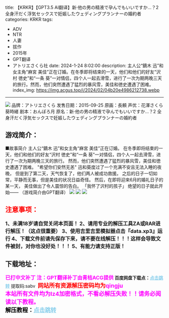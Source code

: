 title: 【KRKR】【GPT3.5 AI翻译】新·他の男の精液で孕んでもいいですか…？2 全身汗だく浮気セックスで妊娠したウェディングプランナーの婚約者
categories: KRKR
tags:
- ADV
- NTR
- 人妻
- 拔作
- 2015年
- GPT翻译
- アトリエさくら社
date: 2024-1-24 8:02:00
description: 主人公“鏑木 迅”和女主角“麻宮 美佳”正在订婚。在冬季即将结束的一天，他们和他们的好友“沢村 徳史”和“一条 葵”一对情侣，四个人一起去滑雪，进行了一次为期两晚三天的旅行。然而，他们突然遭遇了猛烈的暴风雪，美佳和徳史遭遇了困难。
index_img: https://img.acgus.top/i/2024/02/04b20e4986212738.webp
---
![](https://img.acgus.top/i/2024/02/04b20e4986212738.webp)
品牌：アトリエさくら
发售日期：2015-09-25
原画：長頼
声优：花澤さくら 葵時緒
剧本：おんぼろ月
原名：新·他の男の精液で孕んでもいいですか…？2 全身汗だく浮気セックスで妊娠したウェディングプランナーの婚約者

## 游戏简介：
■故事简介
主人公“鏑木 迅”和女主角“麻宮 美佳”正在订婚。
在冬季即将结束的一天，他们和他们的好友“沢村 徳史”和“一条 葵”一对情侣，四个人一起去滑雪，进行了一次为期两晚三天的旅行。
然而，他们突然遭遇了猛烈的暴风雪，美佳和徳史遭遇了困难。
"希望你们安然无恙"
迅和葵度过了一个充满不安且无法入睡的夜晚，
但是到了第二天，天气恢复了，他们两人被成功救援。
之后的日子一切如常，平静而无事，但是美佳的状况日益奇怪。
然后，在即将迎来6月的婚礼日子的某一天，
美佳做出了令人震惊的告白。
「我怀了沢村的孩子」
绝望的日子就此开始——
（游戏简介由GPT翻译）
![](https://img.acgus.top/i/2024/02/c98f41f79d212751.webp)
![](https://img.acgus.top/i/2024/02/5f1148288b212747.webp)
![](https://img.acgus.top/i/2024/02/54629ef870212742.webp)




## <font color=#FF0000 >注意事项：</font>
<font size=3><b>1、未满18岁请自觉关闭本页面！
2、请用专业的解压工具ZA或RAR进行解压！（这点很重要）
3、使用吉里吉里模拟器点击『data.xp3』运行
4、下载文件前请先保存下来，请不要在线解压！！！这样会导致文件被封，对你也没好处！！！
5、有能力请支持正版！</b></font>

## 下载地址：
<font color=#FF00FF size=3><b>已打中文补丁</b></font>
<font color=#FF00FF size=3>**注：GPT翻译补丁由青桔ACG提供**</font>
<b>百度网盘下载点：</b><a href="https://pan.baidu.com/s/1Npe5Ds-LmspTm7bKc4oLZw?pwd=sabv" style="color: #87CEEB;"><b>点击跳转</b></a> 提取码:sabv
<a style="padding: 0" href="https://post.qingju.org/AD/"><img style="max-width:100%" src="https://img.acgus.top/i/2024/07/478f689b8021d8d499ab43d21acf137a.gif" alt=""></a>
<b><font color=#FF0000 size=4>网站所有资源解压密码均为</b></font><b><font color=#FF00FF size=4>qingju</font><font color=#FF0000 ></font></b><br><b><font color=#FF00FF size=4>本站所有文件均为lz4加密格式，不看必解压失败！！请务必阅读以下教程。</b></font><br><b><font color=#000 size=4>解压教程：</b><a href="https://post.qingju.org/tutorial/000/" style="color: #87CEEB;"><b>点击跳转</b></a>